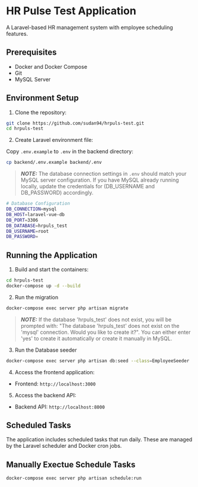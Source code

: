 # HR Pulse Test Application

A Laravel-based HR management system with employee scheduling features.

## Prerequisites

- Docker and Docker Compose
- Git
- MySQL Server

## Environment Setup

1. Clone the repository:
```bash
git clone https://github.com/sudan94/hrpuls-test.git
cd hrpuls-test
```

2. Create Laravel environment file:

Copy `.env.example` to `.env` in the backend directory:
```bash
cp backend/.env.example backend/.env
```
> **_NOTE:_** The database connection settings in `.env` should match your MySQL server configuration. If you have MySQL already running locally, update the credentials for (DB_USERNAME and DB_PASSWORD) accordingly.
```bash
# Database Configuration
DB_CONNECTION=mysql
DB_HOST=laravel-vue-db
DB_PORT=3306
DB_DATABASE=hrpuls_test
DB_USERNAME=root
DB_PASSWORD=
```

## Running the Application

1. Build and start the containers:
```bash
cd hrpuls-test
docker-compose up -d --build
```

2. Run the migration
```bash
docker-compose exec server php artisan migrate
```
> **_NOTE:_** If the database 'hrpuls_test' does not exist, you will be prompted with: "The database 'hrpuls_test' does not exist on the 'mysql' connection. Would you like to create it?". You can either enter 'yes' to create it automatically or create it manually in MySQL.

3. Run the Database seeder
```bash
docker-compose exec server php artisan db:seed --class=EmployeeSeeder
```

4. Access the frontend application:
- Frontend: `http://localhost:3000`

5. Access the backend API:
- Backend API: `http://localhost:8000`

## Scheduled Tasks

The application includes scheduled tasks that run daily. These are managed by the Laravel scheduler and Docker cron jobs.

## Manually Exectue Schedule Tasks
 ```bash
docker-compose exec server php artisan schedule:run
```
